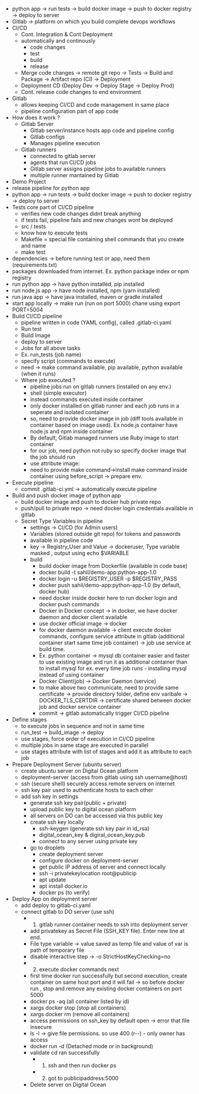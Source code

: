 - python app -> run tests -> build docker image -> push to docker registry -> deploy to server
- Gitlab -> platform on which you build complete devops workflows
- CI/CD
    - Cont. Integration & Cont Deployment
    - automatically and continously
        - code changes
        - test
        - build 
        - release
    - Merge code changes -> remote git repo -> Tests -> Build and Package -> Artifact repo (CI) -> Deployment
    - Deployment CD (Deploy Dev -> Deploy Stage -> Deploy Prod)
    - Cont. release code changes to end environment
- Gitlab 
    - allows keeping CI/CD and code management in same place
    - pipeline configuration part of app code
- How does it work ?
    - Gitlab Server
        - Gitlab server/instance hosts app code and pipeline config
        - Gitlab configs
        - Manages pipeline execution
    - Gitlab runners
        - connected to gitlab server
        - agents that run CI/CD jobs
        - Gitlab server assigns pipeline jobs to available runners
        - multiple runner mantained by Gitlab
- Demo Project 
- release pipeline for python app
- python app -> run tests -> build docker image -> push to docker registry -> deploy to server
- Tests core part of CI/CD pipeline
    - verifies new code changes didnt break anything
    - if tests fail, pipeline fails and new changes wont be deployed
    - src / tests  
    - know how to execute tests
    - Makefile = special file containing shell commands that you create and name
    - make test 
- dependencies -> before running test or app, need them (requirements.txt)
- packages downloaded from internet. Ex. python package index or npm registry
- run python app -> have python installed, pip installed 
- run node.js app -> have node installed, npm (yarn installed)
- run java app -> have java installed, maven or gradle installed
- start app locally -> make run (run on port 5000) chane using export PORT=5004
- Build CI/CD pipeline
    - pipeline written in code (YAML config), called .gitlab-ci.yaml
    - Run test
    - Build Image
    - deploy to server 
    - Jobs for all above tasks
    - Ex. run_tests (job name)
    - specify script (commands to execute)
    - need -> make command available, pip available, python available (when it runs)
    - Where job executed ?
        - pipeline jobs run on gitlab runners (installed on any env.)
        - shell (simple executor)
        - instead commands executed inside container
        - only docker installed on gitlab runner and each job runs in a seperate and isolated container
        - so, need to provide docker image in job (diff tools available in container based on image used). Ex node.js container have node.js and npm inside container
        - By default, Gitlab managed runners use Ruby image to start container
        - for our job, need python not ruby so specify docker image that the job should run
        - use attribute image: 
        - need to provide make command->install make command inside container using before_script -> prepare env.
- Execute pipeline 
    - commit .gitlab-ci.yml -> automatically execute pipeline
- Build and push docker image of python app
    - build docker image and push to docker hub private repo
    - push/pull to private repo -> need docker login credentials available in gitlab
    - Secret Type Variables in pipeline
        - settings -> CI/CD (for Admin users)
        - Variables (stored outside git repo) for tokens and passwords 
        - available in pipeline code
        - key -> Registry_User and Value -> dockeruser, Type variable masked , output using 
        echo $VARIABLE
        - build
            - build docker image from Dockerfile (available in code base)
            - docker build -t sahil/demo-app:python-app-1.0
            - docker login -u $REGISTRY_USER -p $REGISTRY_PASS  <registry if not docker hub>
            - docker push sahil/demo-app:python-app-1.0 (by default, docker hub)
            - need docker inside docker here to run docker login and docker push commands
            - Docker in Docker concept -> in docker, we have docker daemon and docker client available
            - use docker official image -> docker
            - for docker daemon available -> client execute docker commands, configure service attribute in gitlab (additional container start same time job container) -> job use service at build time. 
            - Ex. python container -> mysql db container
                easier and faster to use existing image and run it as additional container than to install mysql for ex. every time job runs - installing mysql instead of using container
            - Docker Client(job) -> Docker Daemon (service)
            - to make above two communicate, need to provide same certificate -> provide directory folder, define env varibale -> DOCKER_TLS_CERTDIR -> certificate shared between docker job and docker service container
            - commit -> gitlab automatically trigger CI/CD pipeline
- Define stages 
    - to execute jobs in sequence and not in same time
    - run_test -> build_image -> deploy
    - use stages, force order of execution in CI/CD pipeline
    - multiple jobs in same stage are executed in parallel
    - use stages attribute with list of stages and add it as attribute to each job
- Prepare Deployment Server (ubuntu server)
    - create ubuntu server on Digital Ocean platform
    - deployment-server (access from gitlab using ssh username@host)
    - ssh (secure shell) securely access remote servers on internet
    - ssh key pair used to authenticate hosts to each other
    - add ssh key in settings 
        - generate ssh key pair(public + private)
        - upload public key to digital ocean platform
        - all servers on DO can be accessed via this public key
        - create ssh key locally
            - ssh-keygen   (generate ssh key pair in id_rsa)
            - digital_ocean_key & digiral_ocean_key.pub
            - connect to any server using private key
        - go to droplets 
            - create deployment server
            - configure docker on deployment-server
            - get public IP address of server and connect locally
            - ssh -i privatekeylocation root@publicip
            - apt update
            - apt install docker.io
            - docker ps (to verify)
- Deploy App on deployment server
    - add deploy to gitlab-ci.yaml
    - connect gitlab to DO server (use ssh)
        - 1. gitlab runner container needs to ssh into deployment server
        - add privatekey as Secret File (SSH_KEY file). Enter new line at end.
        - File type variable -> value saved as temp file and value of var is path of temporary file
        - disable interactive step -> -o StrictHostKeyChecking=no
        - 2. execute docker commands next 
        - first time docker run successfully but second execution, create container on same host port and it will fail -> so before docker run , stop and remove any existing docker containers on port 5000
        - docker ps -aq (all container listed by id)
        - xargs docker stop (stop all containers)
        - xargs docker rm  (remove all containers)
        - access permissions on ssh_key by default open -> error that file insecure
        - ls -l <filename> -> give file permissions. so use 400 (r--) - only owner has access
        - docker run -d (Detached mode or in background)
        - validate cd ran successfully
            - 1. ssh and then run docker ps
            - 2. got to publicipaddress:5000
        - Delete server on Digital Ocean







    